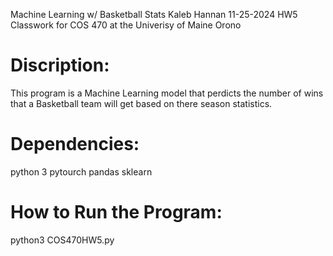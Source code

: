 Machine Learning w/ Basketball Stats
Kaleb Hannan
11-25-2024
HW5
Classwork for COS 470 at the Univerisy of Maine Orono

# Discription:  
This program is a Machine Learning model that perdicts the number of wins that a Basketball team will get
based on there season statistics.

# Dependencies:
python 3
pytourch
pandas
sklearn

# How to Run the Program:
python3 COS470HW5.py